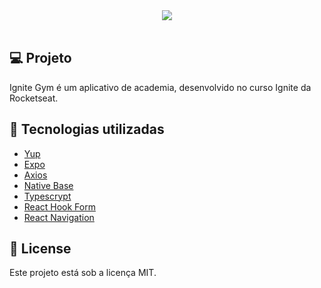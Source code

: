 <div align="center">
   <img src="./gif/ignitegym.gif"/>
</div>

</br>

## 💻 Projeto

Ignite Gym é um aplicativo de academia, desenvolvido no curso Ignite da Rocketseat.

## 🚀 Tecnologias utilizadas

- [Yup](https://github.com/jquense/yup)
- [Expo](https://expo.dev)
- [Axios](https://axios-http.com/ptbr/docs/intro)
- [Native Base](https://nativebase.io)
- [Typescrypt](https://www.typescriptlang.org)
- [React Hook Form](https://react-hook-form.com)
- [React Navigation](https://reactnavigation.org)

## 📄 License

Este projeto está sob a licença MIT.

